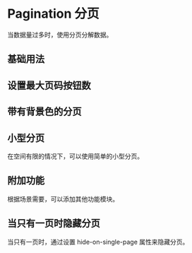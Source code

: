 <script setup>
import { onMounted } from 'vue'

onMounted(() => {
    import('../index.js')
    import('./index.scss')

    document.querySelector('#prevAndNext').addEventListener('change', function (e) {
        console.log(e.detail.currentPage)
    })
})
</script>

# Pagination 分页

当数据量过多时，使用分页分解数据。

## 基础用法

<div class="col left">
    <ea-pagination layout="prev,pager,next" total="80" />
    <ea-pagination layout="next,pager" total="80" />
    <ea-pagination layout="prev,pager" total="80" />
    <ea-pagination layout="pager" total="80" />
    <ea-pagination id="prevAndNext" layout="prev,next" total="80" />
</div>

## 设置最大页码按钮数

## 带有背景色的分页

## 小型分页

在空间有限的情况下，可以使用简单的小型分页。

## 附加功能

根据场景需要，可以添加其他功能模块。

## 当只有一页时隐藏分页

当只有一页时，通过设置 hide-on-single-page 属性来隐藏分页。
